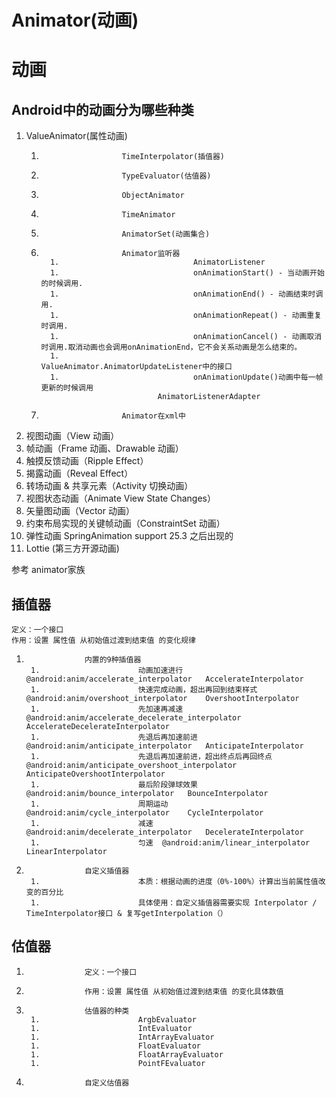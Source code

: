 # Animator(动画)

#			动画

##				Android中的动画分为哪些种类

1. ValueAnimator(属性动画)
   1. 						TimeInterpolator(插值器)
   1. 						TypeEvaluator(估值器)
   1. 						ObjectAnimator
   1. 						TimeAnimator
   1. 						AnimatorSet(动画集合)
   1. 						Animator监听器
            1. 								AnimatorListener
            1. 								onAnimationStart() - 当动画开始的时候调用.
            1. 								onAnimationEnd() - 动画结束时调用.
            1. 								onAnimationRepeat() - 动画重复时调用.
            1. 								onAnimationCancel() - 动画取消时调用.取消动画也会调用onAnimationEnd，它不会关系动画是怎么结束的。
            1. 								ValueAnimator.AnimatorUpdateListener中的接口
            1. 								onAnimationUpdate()动画中每一帧更新的时候调用
                       				AnimatorListenerAdapter
   1. 						Animator在xml中

1. 视图动画（View 动画）
1. 帧动画（Frame 动画、Drawable 动画）
1. 触摸反馈动画（Ripple Effect）
1. 揭露动画（Reveal Effect）
1. 转场动画 & 共享元素（Activity 切换动画）
1. 视图状态动画（Animate View State Changes）
1. 矢量图动画（Vector 动画）
1. 约束布局实现的关键帧动画（ConstraintSet 动画）
1. 弹性动画 SpringAnimation
   support 25.3 之后出现的
1. Lottie (第三方开源动画)

参考 animator家族
							

##				插值器

 	定义：一个接口
 	作用：设置 属性值 从初始值过渡到结束值 的变化规律

1. 					内置的9种插值器
        1. 						动画加速进行	@android:anim/accelerate_interpolator	AccelerateInterpolator
        1. 						快速完成动画，超出再回到结束样式	@android:anim/overshoot_interpolator	OvershootInterpolator
        1. 						先加速再减速	@android:anim/accelerate_decelerate_interpolator	AccelerateDecelerateInterpolator
        1. 						先退后再加速前进	@android:anim/anticipate_interpolator	AnticipateInterpolator
        1. 						先退后再加速前进，超出终点后再回终点	@android:anim/anticipate_overshoot_interpolator	AnticipateOvershootInterpolator
        1. 						最后阶段弹球效果	@android:anim/bounce_interpolator	BounceInterpolator
        1. 						周期运动	@android:anim/cycle_interpolator	CycleInterpolator
        1. 						减速	@android:anim/decelerate_interpolator	DecelerateInterpolator
        1. 						匀速	@android:anim/linear_interpolator	LinearInterpolator
1. 					自定义插值器
        1. 						本质：根据动画的进度（0%-100%）计算出当前属性值改变的百分比
        1. 						具体使用：自定义插值器需要实现 Interpolator / TimeInterpolator接口 & 复写getInterpolation（）

##				估值器

1. 					定义：一个接口
1. 					作用：设置 属性值 从初始值过渡到结束值 的变化具体数值
1. 					估值器的种类
        1. 						ArgbEvaluator
        1. 						IntEvaluator
        1. 						IntArrayEvaluator
        1. 						FloatEvaluator
        1. 						FloatArrayEvaluator
        1. 						PointFEvaluator
1. 					自定义估值器